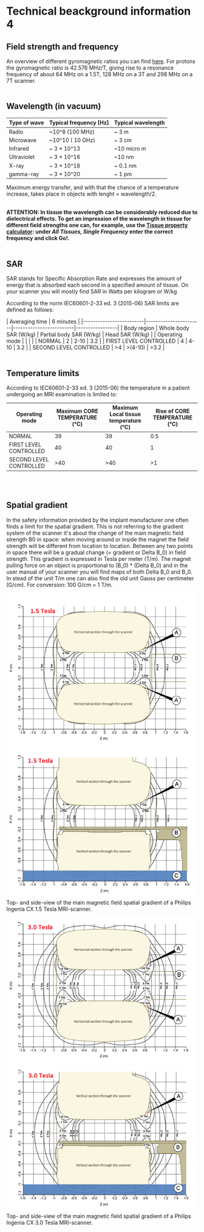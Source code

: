 
# Technical beackground information  4

## Field strength and frequency

An overview of different gyromagnetic ratios you can find [here](https://en.wikipedia.org/wiki/Gyromagnetic_ratio).
For protons the gyromagnetic ratio is 42.576 MHz/T, giving rise to a resonance frequency of about 64 MHz on a 1.5T, 
128 MHz on a 3T and 298 MHz on a 7T scanner.
<br>
<br>

## Wavelength (in vacuum)

| Type of wave     | Typical frequency [Hz]  | Typical wavelength |
|------------------|-------------------------|--------------------|
| Radio            | ~10^8  (100 MHz)        | ~ 3 m              |
| Microwave        | ~10^10 ( 10 GHz)        | ~ 3 cm             |
| Infrared         | ~ 3 * 10^13             | ~10 micro m        |
| Ultraviolet      | ~ 3 * 10^16             | ~10 nm             |
| X-ray            | ~ 3 * 10^18             | ~ 0.1 nm           |
| gamma-ray        | ~ 3 * 10^20             | ~ 1 pm             |

Maximum energy transfer, and with that the chance of a temperature increase, takes place
in objects with lenght = wavelength/2.
<br>
<br>

**ATTENTION: In tissue the wavelength can be considerably reduced due to dielectrical effects.
To get an impression of the wavelength in tissue for different field strengths one can, 
for example, use the [Tissue property calculator](http://niremf.ifac.cnr.it/tissprop/htmlclie/htmlclie.php): under *All Tissues, Single Frequency* enter the correct frequency and click Go!.**
<br>
<br>

## SAR

SAR stands for Specific Absorption Rate and expresses the amount of energy that is absorbed 
each second in a specified amount of tissue. On your scanner you will mostly find SAR in Watts per kilogram or W/kg

According to the norm IEC60601-2-33 ed. 3 (2015-06) SAR limits are defined as follows:

| Averaging time          | 6 minutes                                                         |
|-------------------------|-----------------------|-------------------------|-----------------|
|             Body region | Whole body SAR (W/kg) | Partial body SAR (W/kg) | Head SAR (W/kg) |
| Operating mode          |                       |                         |                 |
| NORMAL                  |  2                    |   2-10                  |  3.2            |
| FIRST LEVEL CONTROLLED  |  4                    |   4-10                  |  3.2            |
| SECOND LEVEL CONTROLLED | >4                    | >(4-10)                 | >3.2            |
<br>
<br>

## Temperature limits

According to IEC60601-2-33 ed. 3 (2015-06) the temperature in a patient undergoing an MRI examination is limited to:

| Operating mode          | Maximum CORE TEMPERATURE (°C) | Maximum Local tissue temperature (°C) | Rise of CORE TEMPERATURE (°C) |
| ----------------------- | ----------------------------- | ------------------------------------- | --------------------------    |
| NORMAL                  |  39                           |  39                                   |  0.5                          |
| FIRST LEVEL CONTROLLED  |  40                           |  40                                   |  1                            |
| SECOND LEVEL CONTROLLED | >40                           | >40                                   | >1                            |
<br>
<br>

## Spatial gradient

In the safety information provided by the implant manufacturer one often finds a limit for the spatial gradient.
This is not referring to the gradient system of the scanner it's about the change of the main magnetic field strength B0 in space:
when moving around or inside the magnet the field strength will be different from location to location. 
Between any two points in space there will be a gradual change (= gradient or Delta B_0) in field strength. 
This gradient is expressed in Tesla per meter (T/m). The magnet pulling force on an object is proportional to
 (B_0) * (Delta B_0) and in the user manual of your scanner you will find maps of both Delta B_0 and B_0.
In stead of the unit T/m one can also find the old unit Gauss per centimeter (G/cm). For conversion: 100 G/cm = 1 T/m.


![Horizontaal aanzicht](extra_materiaal/1_5_Ing_SpatGradHorz.png) 
![Verticaal aanzicht](extra_materiaal/1_5_Ing_SpatGradVert.png)  
Top- and side-view of the main magnetic field spatial gradient of a Philips Ingenia CX 1.5 Tesla MRI-scanner.


![Horizontaal aanzicht](extra_materiaal/3_0_Ing_SpatGradHorz.png) 
![Verticaal aanzicht](extra_materiaal/3_0_Ing_SpatGradVert.png)  
Top- and side-view of the main magnetic field spatial gradient of a Philips Ingenia CX 3.0 Tesla MRI-scanner.




